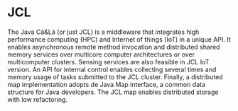 # JCL
The Java Cá&Lá (or just JCL) is a middleware that integrates high performance computing (HPC) and Internet of things (IoT) in a unique API. It enables asynchronous remote method invocation and distributed shared memory services over multicore computer architectures or over multicomputer clusters. Sensing services are also feasible in JCL IoT version. An API for internal control enables collecting several times and memory usage of tasks submitted to the JCL cluster. Finally, a distributed map implementation adopts de Java Map interface, a common data structure for Java developers. The JCL map enables distributed storage with low refactoring.
